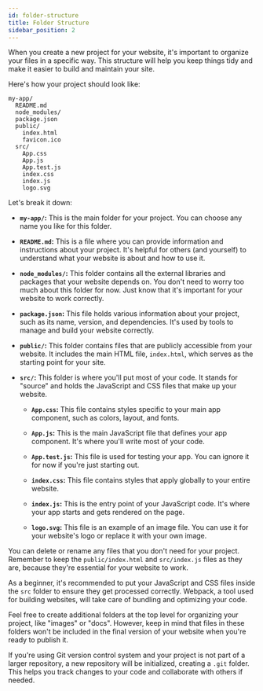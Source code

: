 ```yaml
---
id: folder-structure
title: Folder Structure
sidebar_position: 2
---
```


When you create a new project for your website, it's important to organize your files in a specific way. This structure will help you keep things tidy and make it easier to build and maintain your site.

Here's how your project should look like:

```
my-app/
  README.md
  node_modules/
  package.json
  public/
    index.html
    favicon.ico
  src/
    App.css
    App.js
    App.test.js
    index.css
    index.js
    logo.svg
```

Let's break it down:

- **`my-app/`:** This is the main folder for your project. You can choose any name you like for this folder.

- **`README.md`:** This is a file where you can provide information and instructions about your project. It's helpful for others (and yourself) to understand what your website is about and how to use it.

- **`node_modules/`:** This folder contains all the external libraries and packages that your website depends on. You don't need to worry too much about this folder for now. Just know that it's important for your website to work correctly.

- **`package.json`:** This file holds various information about your project, such as its name, version, and dependencies. It's used by tools to manage and build your website correctly.

- **`public/`:** This folder contains files that are publicly accessible from your website. It includes the main HTML file, `index.html`, which serves as the starting point for your site.

- **`src/`:** This folder is where you'll put most of your code. It stands for "source" and holds the JavaScript and CSS files that make up your website.

  - **`App.css`:** This file contains styles specific to your main app component, such as colors, layout, and fonts.

  - **`App.js`:** This is the main JavaScript file that defines your app component. It's where you'll write most of your code.

  - **`App.test.js`:** This file is used for testing your app. You can ignore it for now if you're just starting out.

  - **`index.css`:** This file contains styles that apply globally to your entire website.

  - **`index.js`:** This is the entry point of your JavaScript code. It's where your app starts and gets rendered on the page.

  - **`logo.svg`:** This file is an example of an image file. You can use it for your website's logo or replace it with your own image.

You can delete or rename any files that you don't need for your project. Remember to keep the `public/index.html` and `src/index.js` files as they are, because they're essential for your website to work.

As a beginner, it's recommended to put your JavaScript and CSS files inside the `src` folder to ensure they get processed correctly. Webpack, a tool used for building websites, will take care of bundling and optimizing your code.

Feel free to create additional folders at the top level for organizing your project, like "images" or "docs". However, keep in mind that files in these folders won't be included in the final version of your website when you're ready to publish it.

If you're using Git version control system and your project is not part of a larger repository, a new repository will be initialized, creating a `.git` folder. This helps you track changes to your code and collaborate with others if needed.
